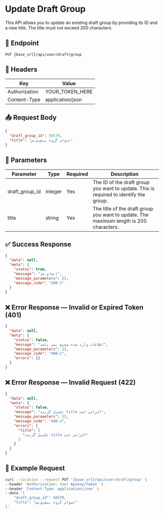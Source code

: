 # Update Draft Group

This API allows you to update an existing draft group by providing its ID and a new title. The title must not exceed 200 characters.

## 📍 Endpoint

```
PUT {base_url}/api/user/draft/group
```

## 🧾 Headers

| Key           | Value            |
|---------------|------------------|
| Authorization | YOUR_TOKEN_HERE  |
| Content-Type  | application/json |

## 📤 Request Body

```json
{
  "draft_group_id": 56570,
  "title": "عنوان گروه پیش‌نویس"
}
```

## 📝 Parameters

| Parameter      | Type    | Required | Description                                                                            |
|----------------|---------|----------|----------------------------------------------------------------------------------------|
| draft_group_id | integer | Yes      | The ID of the draft group you want to update. This is required to identify the group.  |
| title          | string  | Yes      | The title of the draft group you want to update. The maximum length is 200 characters. |

## ✅ Success Response

```json
{
  "data": null,
  "meta": {
    "status": true,
    "message": "انجام شد",
    "message_parameters": [],
    "message_code": "200-1"
  }
}
```

## ❌ Error Response — Invalid or Expired Token (401)

```json
{
  "data": null,
  "meta": {
    "status": false,
    "message": "اطلاعات وارد شده صحیح نمی باشد",
    "message_parameters": [],
    "message_code": "400-1",
    "errors": {}
  }
}
```

## ❌ Error Response — Invalid Request (422)

```json
{
  "data": null,
  "meta": {
    "status": false,
    "message": "تکمیل گزینه title الزامی است",
    "message_parameters": [],
    "message_code": "400-2",
    "errors": {
      "title": [
        "تکمیل گزینه title الزامی است"
      ]
    }
  }
}
```

## 🧪 Example Request

```bash
curl --location --request PUT '{base_url}/api/user/draft/group' \
--header 'Authorization: Your Apikey/Token' \
--header 'Content-Type: application/json' \
--data '{
    "draft_group_id": 56570,
    "title": "عنوان گروه پیش‌نویس"
}'
```

